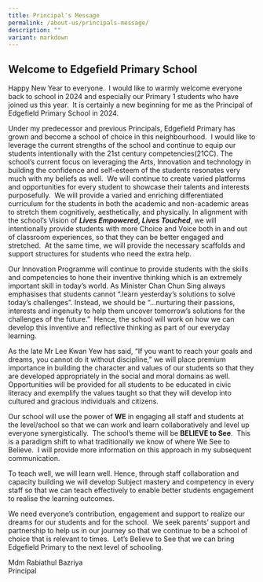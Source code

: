 ```yaml
---
title: Principal's Message
permalink: /about-us/principals-message/
description: ""
variant: markdown
---
```

Welcome to Edgefield Primary School
-------------------------------------------------
Happy New Year to everyone.&nbsp; I would like to warmly welcome everyone back to school in 2024 and especially our Primary 1 students who have joined us this year.&nbsp; It is certainly a new beginning for me as the Principal of Edgefield Primary School in 2024.&nbsp;

Under my predecessor and previous Principals, Edgefield Primary has grown and become a school of choice in this neighbourhood.&nbsp; I would like to leverage the current strengths of the school and continue to equip our students intentionally with the 21st century competencies(21CC). The school’s current focus on leveraging the Arts, Innovation and technology in building the confidence and self-esteem of the students resonates very much with my beliefs as well.&nbsp; We will continue to create varied platforms and opportunities for every student to showcase their talents and interests purposefully.&nbsp; We will provide a varied and enriching differentiated curriculum for the students in both the academic and non-academic areas to stretch them cognitively, aesthetically, and physically. In alignment with the school’s Vision of **_Lives Empowered, Lives Touched_**, we will intentionally provide students with more Choice and Voice both in and out of classroom experiences, so that they can be better engaged and stretched.&nbsp; At the same time, we will provide the necessary scaffolds and support structures for students who need the extra help.&nbsp;&nbsp;

Our Innovation Programme will continue to provide students with the skills and competencies to hone their inventive thinking which is an extremely important skill in today’s world. As Minister Chan Chun Sing always emphasises that students cannot “.learn yesterday’s solutions to solve today’s challenges”. Instead, we should be “…nurturing their passions, interests and ingenuity to help them uncover tomorrow’s solutions for the challenges of the future.”&nbsp; Hence, the school will work on how we can develop this inventive and reflective thinking as part of our everyday learning.

As the late Mr Lee Kwan Yew has said, “If you want to reach your goals and dreams, you cannot do it without discipline,” we will place premium importance in building the character and values of our students so that they are developed appropriately in the social and moral domains as well.&nbsp; Opportunities will be provided for all students to be educated in civic literacy and exemplify the values taught so that they will develop into cultured and gracious individuals and citizens.&nbsp;

Our school will use the power of **WE** in engaging all staff and students at the level/school so that we can work and learn collaboratively and level up everyone synergistically.&nbsp; The school’s theme will be **BELIEVE to See**.&nbsp; This is a paradigm shift to what traditionally we know of where We See to Believe.&nbsp; I will provide more information on this approach in my subsequent communication.

To teach well, we will learn well. Hence, through staff collaboration and capacity building we will develop Subject mastery and competency in every staff so that we can teach effectively to enable better students engagement to realise the learning outcomes.

We need everyone’s contribution, engagement and support to realize our dreams for our students and for the school.&nbsp; We seek parents’ support and partnership to help us in our journey so that we continue to be a school of choice that is relevant to times.&nbsp; Let’s Believe to See that we can bring Edgefield Primary to the next level of schooling.



Mdm Rabiathul Bazriya <br>
Principal